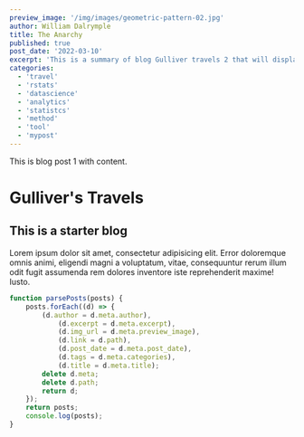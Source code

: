 ```yaml
---
preview_image: '/img/images/geometric-pattern-02.jpg'
author: William Dalrymple
title: The Anarchy
published: true
post_date: '2022-03-10'
excerpt: 'This is a summary of blog Gulliver travels 2 that will display in the article list. Lorem ipsum dolor sit amet, consectetur adipisicing elit. Error doloremque omnis animi, eligendi magni a voluptatum, vitae, consequuntur rerum illum odit fugit assumenda rem dolores inventore iste reprehenderit maxime! Iusto.'
categories:
  - 'travel'
  - 'rstats'
  - 'datascience'
  - 'analytics'
  - 'statistcs'
  - 'method'
  - 'tool'
  - 'mypost'
---
```


This is blog post 1 with content.

# Gulliver's Travels

## This is a starter blog

Lorem ipsum dolor sit amet, consectetur adipisicing elit. Error doloremque omnis animi, eligendi magni a voluptatum, vitae, consequuntur rerum illum odit fugit assumenda rem dolores inventore iste reprehenderit maxime! Iusto.

```js
function parsePosts(posts) {
	posts.forEach((d) => {
		(d.author = d.meta.author),
			(d.excerpt = d.meta.excerpt),
			(d.img_url = d.meta.preview_image),
			(d.link = d.path),
			(d.post_date = d.meta.post_date),
			(d.tags = d.meta.categories),
			(d.title = d.meta.title);
		delete d.meta;
		delete d.path;
		return d;
	});
	return posts;
	console.log(posts);
}
```

